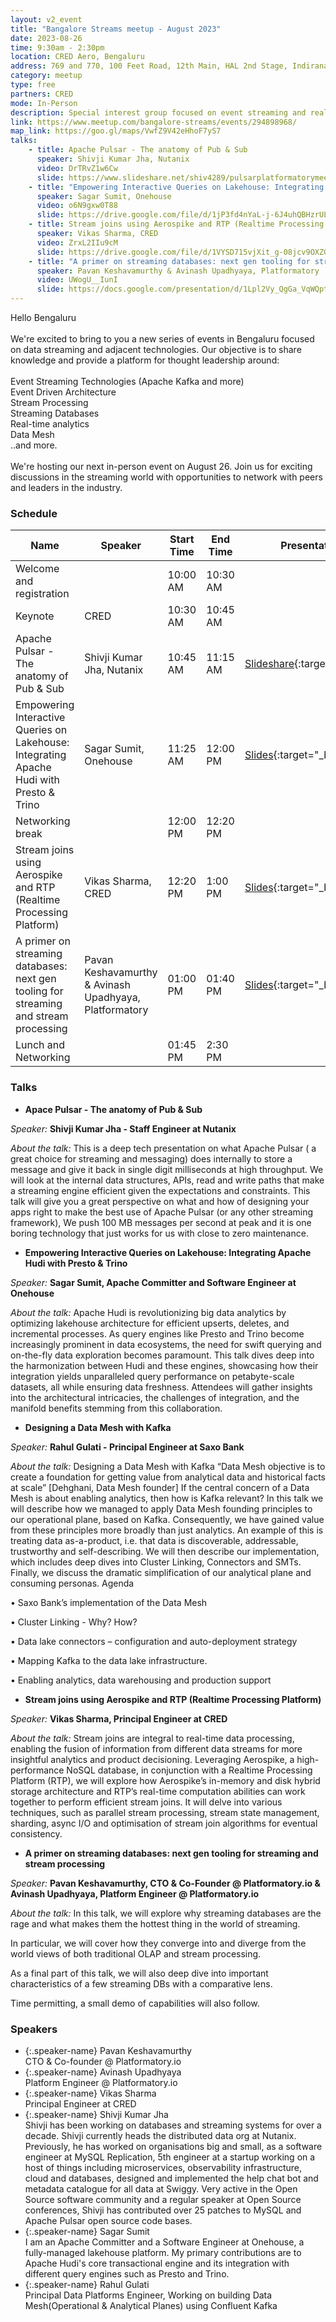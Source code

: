```yaml
---
layout: v2_event
title: "Bangalore Streams meetup - August 2023"
date: 2023-08-26
time: 9:30am - 2:30pm
location: CRED Aero, Bengaluru
address: 769 and 770, 100 Feet Road, 12th Main, HAL 2nd Stage, Indiranagar, Bengaluru 560038
category: meetup
type: free
partners: CRED
mode: In-Person
description: Special interest group focused on event streaming and real time analytics
link: https://www.meetup.com/bangalore-streams/events/294898968/
map_link: https://goo.gl/maps/VwfZ9V42eHhoF7yS7
talks:
    - title: Apache Pulsar - The anatomy of Pub & Sub
      speaker: Shivji Kumar Jha, Nutanix
      video: DrTRvZ1w6Cw
      slide: https://www.slideshare.net/shiv4289/pulsarplatformatorymeetup2pptx
    - title: "Empowering Interactive Queries on Lakehouse: Integrating Apache Hudi with Presto & Trino | Sagar Sumit, Onehouse"
      speaker: Sagar Sumit, Onehouse
      video: o6N9gxw0T88
      slide: https://drive.google.com/file/d/1jP3fd4nYaL-j-6J4uhQBHzrULlyMAGm_/view?usp=drive_link
    - title: Stream joins using Aerospike and RTP (Realtime Processing Platform)
      speaker: Vikas Sharma, CRED
      video: ZrxL2IIu9cM
      slide: https://drive.google.com/file/d/1VYSD715vjXit_g-08jcv9OXZGmy8feFK/view?usp=drive_link
    - title: "A primer on streaming databases: next gen tooling for streaming and stream processing"
      speaker: Pavan Keshavamurthy & Avinash Upadhyaya, Platformatory
      video: UWogU__IunI
      slide: https://docs.google.com/presentation/d/1Lpl2Vy_QgGa_VqWQptkYz-Rhu57guQrZvLpRoWPp13Y/edit?usp=sharing
---
```


<div class="about">
Hello Bengaluru
<br><br>
We're excited to bring to you a new series of events in Bengaluru focused on data streaming and adjacent technologies. Our objective is to share knowledge and provide a platform for thought leadership around:
<br><br>
Event Streaming Technologies (Apache Kafka and more)<br>
Event Driven Architecture<br>
Stream Processing<br>
Streaming Databases<br>
Real-time analytics<br>
Data Mesh<br>
..and more.
<br><br>
We're hosting our next in-person event on August 26. Join us for exciting discussions in the streaming world with opportunities to network with peers and leaders in the industry.
</div>

### Schedule



| Name                                                                                     | Speaker                                                | Start Time | End Time | Presentation                                                                                                                      | Recording                                                  |
| ---------------------------------------------------------------------------------------- | ------------------------------------------------------ | ---------- | -------- | --------------------------------------------------------------------------------------------------------------------------------- | ---------------------------------------------------------- |
| Welcome and registration                                                                 |                                                        | 10:00 AM   | 10:30 AM |                                                                                                                                   |                                                            |
| Keynote                                                                                  | CRED                                                   | 10:30 AM   | 10:45 AM |                                                                                                                                   |                                                            |
| Apache Pulsar - The anatomy of Pub & Sub                                                 | Shivji Kumar Jha, Nutanix                              | 10:45 AM   | 11:15 AM | [Slideshare](https://www.slideshare.net/shiv4289/pulsarplatformatorymeetup2pptx){:target="\_blank"}                               | [YouTube](https://youtu.be/DrTRvZ1w6Cw){:target="\_blank"} |
| Empowering Interactive Queries on Lakehouse: Integrating Apache Hudi with Presto & Trino | Sagar Sumit, Onehouse                                  | 11:25 AM   | 12:00 PM | [Slides](https://drive.google.com/file/d/1jP3fd4nYaL-j-6J4uhQBHzrULlyMAGm_/view?usp=drive_link){:target="\_blank"}                | [YouTube](https://youtu.be/o6N9gxw0T88){:target="\_blank"} |
| Networking break                                                                         |                                                        | 12:00 PM   | 12:20 PM |                                                                                                                                   |                                                            |
| Stream joins using Aerospike and RTP (Realtime Processing Platform)                      | Vikas Sharma, CRED                                     | 12:20 PM   | 1:00 PM  | [Slides](https://drive.google.com/file/d/1VYSD715vjXit_g-08jcv9OXZGmy8feFK/view?usp=drive_link){:target="\_blank"}                | [YouTube](https://youtu.be/ZrxL2IIu9cM){:target="\_blank"} |
| A primer on streaming databases: next gen tooling for streaming and stream processing    | Pavan Keshavamurthy & Avinash Upadhyaya, Platformatory | 01:00 PM   | 01:40 PM | [Slides](https://docs.google.com/presentation/d/1Lpl2Vy_QgGa_VqWQptkYz-Rhu57guQrZvLpRoWPp13Y/edit?usp=sharing){:target="\_blank"} | [YouTube](https://youtu.be/UWogU__IunI){:target="\_blank"} |
| Lunch and Networking                                                                     |                                                        | 01:45 PM   | 2:30 PM  |                                                                                                                                   |                                                            |

### Talks

- **Apace Pulsar - The anatomy of Pub & Sub**

_Speaker:_ **Shivji Kumar Jha - Staff Engineer at Nutanix**

_About the talk:_ This is a deep tech presentation on what Apache Pulsar ( a great choice for streaming and messaging) does internally to store a message and give it back in single digit milliseconds at high throughput. We will look at the internal data structures, APIs, read and write paths that make a streaming engine efficient given the expectations and constraints. This talk will give you a great perspective on what and how of designing your apps right to make the best use of Apache Pulsar (or any other streaming framework), We push 100 MB messages per second at peak and it is one boring technology that just works for us with close to zero maintenance.

- **Empowering Interactive Queries on Lakehouse: Integrating Apache Hudi with Presto & Trino**

_Speaker:_ **Sagar Sumit, Apache Committer and Software Engineer at Onehouse**

_About the talk:_ Apache Hudi is revolutionizing big data analytics by optimizing lakehouse architecture for efficient upserts, deletes, and incremental processes. As query engines like Presto and Trino become increasingly prominent in data ecosystems, the need for swift querying and on-the-fly data exploration becomes paramount. This talk dives deep into the harmonization between Hudi and these engines, showcasing how their integration yields unparalleled query performance on petabyte-scale datasets, all while ensuring data freshness. Attendees will gather insights into the architectural intricacies, the challenges of integration, and the manifold benefits stemming from this collaboration.

- **Designing a Data Mesh with Kafka**

_Speaker:_ **Rahul Gulati - Principal Engineer at Saxo Bank**

_About the talk:_ Designing a Data Mesh with Kafka “Data Mesh objective is to create a foundation for getting value from analytical data and historical facts at scale” [Dehghani, Data Mesh founder] If the central concern of a Data Mesh is about enabling analytics, then how is Kafka relevant? In this talk we will describe how we managed to apply Data Mesh founding principles to our operational plane, based on Kafka. Consequently, we have gained value from these principles more broadly than just analytics. An example of this is treating data as-a-product, i.e. that data is discoverable, addressable, trustworthy and self-describing. We will then describe our implementation, which includes deep dives into Cluster Linking, Connectors and SMTs. Finally, we discuss the dramatic simplification of our analytical plane and consuming personas. Agenda

• Saxo Bank’s implementation of the Data Mesh

• Cluster Linking - Why? How?

• Data lake connectors – configuration and auto-deployment strategy

• Mapping Kafka to the data lake infrastructure.

• Enabling analytics, data warehousing and production support

- **Stream joins using Aerospike and RTP (Realtime Processing Platform)**

_Speaker:_ **Vikas Sharma, Principal Engineer at CRED**

_About the talk:_ Stream joins are integral to real-time data processing, enabling the fusion of information from different data streams for more insightful analytics and product decisioning. Leveraging Aerospike, a high-performance NoSQL database, in conjunction with a Realtime Processing Platform (RTP), we will explore how Aerospike’s in-memory and disk hybrid storage architecture and RTP’s real-time computation abilities can work together to perform efficient stream joins. It will delve into various techniques, such as parallel stream processing, stream state management, sharding, async I/O and optimisation of stream join algorithms for eventual consistency.

- **A primer on streaming databases: next gen tooling for streaming and stream processing**

_Speaker:_ **Pavan Keshavamurthy, CTO & Co-Founder @ Platformatory.io & Avinash Upadhyaya, Platform Engineer @ Platformatory.io**

_About the talk:_ In this talk, we will explore why streaming databases are the rage and what makes them the hottest thing in the world of streaming.

In particular, we will cover how they converge into and diverge from the world views of both traditional OLAP and stream processing.

As a final part of this talk, we will also deep dive into important characteristics of a few streaming DBs with a comparative lens.

Time permitting, a small demo of capabilities will also follow.

### Speakers

- {:.speaker-name} Pavan Keshavamurthy <br> <span class="speaker-description">CTO & Co-founder @ Platformatory.io</span>
- {:.speaker-name} Avinash Upadhyaya <br> <span class="speaker-description">Platform Engineer @ Platformatory.io</span>
- {:.speaker-name} Vikas Sharma <br> <span class="speaker-description">Principal Engineer at CRED</span>
- {:.speaker-name} Shivji Kumar Jha <br> <span class="speaker-description">Shivji has been working on databases and streaming systems for over a decade. Shivji currently heads the distributed data org at Nutanix. Previously, he has worked on organisations big and small, as a software engineer at MySQL Replication, 5th engineer at a startup working on a host of things including microservices, observability infrastructure, cloud and databases, designed and implemented the help chat bot and metadata catalogue for all data at Swiggy. Very active in the Open Source software community and a regular speaker at Open Source conferences, Shivji has contributed over 25 patches to MySQL and Apache Pulsar open source code bases.</span>
- {:.speaker-name} Sagar Sumit <br> <span class="speaker-description">I am an Apache Committer and a Software Engineer at Onehouse, a fully-managed lakehouse platform. My primary contributions are to Apache Hudi's core transactional engine and its integration with different query engines such as Presto and Trino.</span>
- {:.speaker-name} Rahul Gulati <br> <span class="speaker-description">Principal Data Platforms Engineer, Working on building Data Mesh(Operational & Analytical Planes) using Confluent Kafka</span>
